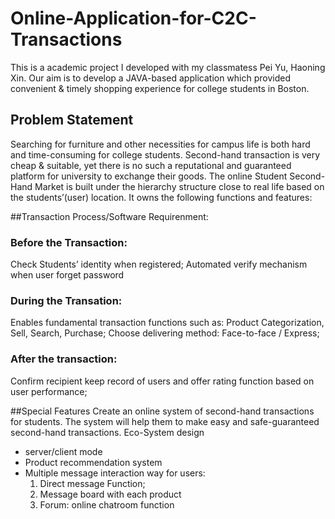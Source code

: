 # Online-Application-for-C2C-Transactions
This is a academic project I developed with my classmatess Pei Yu, Haoning Xin.
Our aim is to develop a JAVA-based application which provided convenient & timely shopping experience for college students in Boston.

## Problem Statement
Searching for furniture and other necessities for campus life is both hard and time-consuming for college students. 
Second-hand transaction is very cheap & suitable, yet there is no such a reputational and guaranteed platform for university 
to exchange their goods. 
The online Student Second-Hand Market is built under the hierarchy structure close to real life based on the students’(user) location. 
It owns the following functions and features:

##Transaction Process/Software Requirenment:
### Before the Transaction:
Check Students’ identity when registered;
Automated verify mechanism when user forget password
### During the Transation:
Enables fundamental transaction functions such as: Product Categorization, Sell, Search, Purchase;
Choose delivering method: Face-to-face / Express;
### After the transaction: 
Confirm recipient 
keep record of users and offer rating function based on user performance;

##Special Features
Create an online system of second-hand transactions for students. The system will help them to make easy and safe-guaranteed second-hand transactions. Eco-System design
+ server/client mode 
+ Product recommendation system
+ Multiple message interaction way for users:
  1. Direct message Function;
  2. Message board with each product 
  3. Forum: online chatroom function

